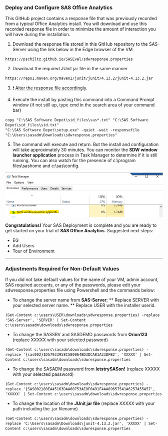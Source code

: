 ### Deploy and Configure SAS Office Analytics

This GitHub project contains a response file that was previously recorded from a typical Office Analytics install.  You will download and use this recorded response file in order to minimize the amount of interaction you will have during the installation.  

1.  Download the response file stored in this GitHub repository to the SAS-Server using the link below in the Edge browser of the VM
```
https://pschiltz.github.io/SASEval/sdwresponse.properties
```
2.  Download the required JUnit jar file in the same manner
```
https://repo1.maven.org/maven2/junit/junit/4.13.2/junit-4.13.2.jar
```
3.  :heavy_exclamation_mark: [Alter the response file accordingly](#adjustments-required-for-non-default-values).
   
4.  Execute the install by pasting this command into a Command Prompt window (if not still up, type <kdb>cmd</kdb> in the search area of your command bar) 
```
copy "C:\SAS Software Depot\sid_files\sas*.txt" "C:\SAS Software Depot\sid_files\sid.txt"
"C:\SAS Software Depot\setup.exe" -quiet -wait -responsefile "C:\Users\sasadm\Downloads\sdwresponse.properties"
```
5.  The command will execute and return.  But the install and configuration will take approximately 30 minutes.  You can monitor the **SDW window launcher application** process in Task Manager to determine if it is still running.  You can also watch for the presence of c:\program files\sashome and c:\sas\config.
   
![](images/sdw.png)

**Congratulations!**  Your SAS Deployment is complete and you are ready to get started on your trial of **SAS Office Analytics**.
Suggested next steps:
* EG
* Add Users
* Tour of Environment
  
***
### Adjustments Required for Non-Default Values

If you did not take default values for the name of your VM, admin account, SAS required accounts, or any of the passwords, please edit your sdwresponse.properties file using Powershell and the commands below:
  
* To change the server name from **SAS-Server**;
** Replace SERVER with your selected server name.
** Replace USER with the installer userid.
```
(Get-Content c:\users\USER\downloads\sdwresponse.properties) -replace 'SAS-Server', 'SERVER' | Set-Content c:\users\sasadm\downloads\sdwresponse.properties
```
* To change the SASSRV and SASDEMO passwords from **Orion123** (replace XXXXX with your selected password)
```
(Get-Content c:\users\sasadm\downloads\sdwresponse.properties) -replace '{sas002}1D57933958C580064BD3DCA81A33DFB2', 'XXXXX' | Set-Content c:\users\sasadm\downloads\sdwresponse.properties

```
* To change the SASADM password from **letstrySASon!** (replace XXXXX with your selected password)
```
(Get-Content c:\users\sasadm\downloads\sdwresponse.properties) -replace '{SAS002}80EA45163DAA60753AE8F0491F4AA89657541A6257A55A57', 'XXXXX' | Set-Content c:\users\sasadm\downloads\sdwresponse.properties
```
* To change the location of the **JUnit jar file** (replace XXXXX with your path including the .jar filename)
```
(Get-Content c:\users\sasadm\downloads\sdwresponse.properties) -replace 'C:\Users\sasadm\Downloads\junit-4.13.2.jar', 'XXXXX' | Set-Content c:\users\sasadm\downloads\sdwresponse.properties
```


